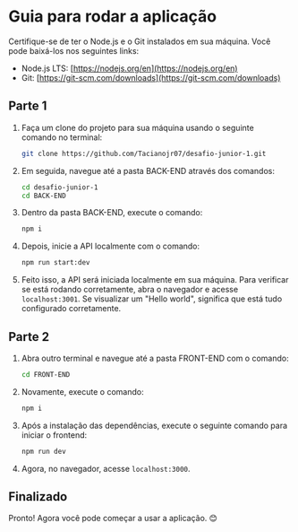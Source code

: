 # Guia para rodar a aplicação

Certifique-se de ter o Node.js e o Git instalados em sua máquina. Você pode baixá-los nos seguintes links:
- Node.js LTS: [https://nodejs.org/en](https://nodejs.org/en)
- Git: [https://git-scm.com/downloads](https://git-scm.com/downloads)

## Parte 1

1. Faça um clone do projeto para sua máquina usando o seguinte comando no terminal:

    ```bash
    git clone https://github.com/Tacianojr07/desafio-junior-1.git
    ```

2. Em seguida, navegue até a pasta BACK-END através dos comandos:

    ```bash
    cd desafio-junior-1
    cd BACK-END
    ```

3. Dentro da pasta BACK-END, execute o comando:

    ```bash
    npm i
    ```

4. Depois, inicie a API localmente com o comando:

    ```bash
    npm run start:dev
    ```

5. Feito isso, a API será iniciada localmente em sua máquina. Para verificar se está rodando corretamente, abra o navegador e acesse `localhost:3001`. Se visualizar um "Hello world", significa que está tudo configurado corretamente.

## Parte 2

1. Abra outro terminal e navegue até a pasta FRONT-END com o comando:

    ```bash
    cd FRONT-END
    ```

2. Novamente, execute o comando:

    ```bash
    npm i
    ```

3. Após a instalação das dependências, execute o seguinte comando para iniciar o frontend:

    ```bash
    npm run dev
    ```

4. Agora, no navegador, acesse `localhost:3000`.

## Finalizado

Pronto! Agora você pode começar a usar a aplicação. 😊
